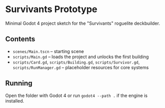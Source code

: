 # Survivants Prototype

Minimal Godot 4 project sketch for the "Survivants" roguelite deckbuilder.

## Contents
- `scenes/Main.tscn` – starting scene
- `scripts/Main.gd` – loads the project and unlocks the first building
- `scripts/Card.gd`, `scripts/Building.gd`, `scripts/Survivor.gd`, `scripts/RunManager.gd` – placeholder resources for core systems

## Running
Open the folder with Godot 4 or run `godot4 --path .` if the engine is installed.
